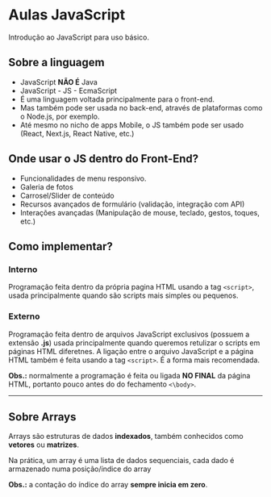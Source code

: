 # Aulas JavaScript

Introdução ao JavaScript para uso básico.

## Sobre a linguagem 

- JavaScript **NÃO É** Java
- JavaScript - JS - EcmaScript
- É uma linguagem voltada principalmente para o front-end.
- Mas também pode ser usada no back-end, através de plataformas como o Node.js, por exemplo. 
- Até mesmo no nicho de apps Mobile, o JS também pode ser usado (React, Next.js, React Native, etc.)

## Onde usar o JS dentro do Front-End?

- Funcionalidades de menu responsivo.
- Galeria de fotos 
- Carrosel/Slider de conteúdo
- Recursos avançados de formulário (validação, integração com API)
- Interações avançadas (Manipulação de mouse, teclado, gestos, toques, etc.)

## Como implementar?

### Interno

Programação feita dentro da própria pagina HTML usando a tag `<script>`, usada principalmente quando são scripts mais simples ou pequenos.

### Externo

Programação feita dentro de arquivos JavaScript exclusivos (possuem a extensão **.js**) usada principalmente quando queremos retulizar o scripts em páginas HTML diferetnes. A ligação entre o arquivo JavaScript e a página HTML também é feita usando a tag `<script>`. É a forma mais recomendada.

**Obs.:** normalmente a programação é feita ou ligada **NO FINAL** da página HTML, portanto pouco antes do do fechamento `<\body>`. 

---

## Sobre Arrays

Arrays são estruturas de dados **indexados**, também conhecidos como **vetores** ou **matrizes**.

Na prática, um array é uma lista de dados sequenciais, cada dado é armazenado numa posição/índice do array

**Obs.:** a contação do índice do array **sempre inicia em zero**.